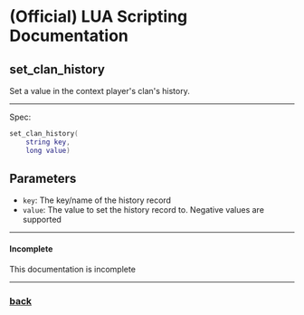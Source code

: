 
# (Official) LUA Scripting Documentation

## set_clan_history

Set a value in the context player's clan's history.

___

Spec:

```lua
set_clan_history(
	string key,
	long value)
```

## Parameters

- `key`: The key/name of the history record
- `value`: The value to set the history record to. Negative values are supported

___

#### Incomplete

This documentation is incomplete

___

### [back](../history)
